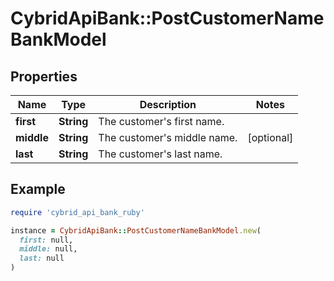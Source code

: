 # CybridApiBank::PostCustomerNameBankModel

## Properties

| Name | Type | Description | Notes |
| ---- | ---- | ----------- | ----- |
| **first** | **String** | The customer&#39;s first name. |  |
| **middle** | **String** | The customer&#39;s middle name. | [optional] |
| **last** | **String** | The customer&#39;s last name. |  |

## Example

```ruby
require 'cybrid_api_bank_ruby'

instance = CybridApiBank::PostCustomerNameBankModel.new(
  first: null,
  middle: null,
  last: null
)
```

